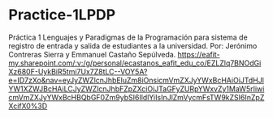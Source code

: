 # Practice-1LPDP
Práctica 1 Lenguajes y Paradigmas de la Programación para sistema de registro de entrada y salida de estudiantes a la universidad. 
Por: Jerónimo Contreras Sierra y Emmanuel Castaño Sepúlveda.
https://eafit-my.sharepoint.com/:v:/g/personal/ecastanos_eafit_edu_co/EZLZlq7BNOdGiXz680F-UykBiR5tmi7Ux7Z8tLC--VOY5A?e=ID7zXo&nav=eyJyZWZlcnJhbEluZm8iOnsicmVmZXJyYWxBcHAiOiJTdHJlYW1XZWJBcHAiLCJyZWZlcnJhbFZpZXciOiJTaGFyZURpYWxvZy1MaW5rIiwicmVmZXJyYWxBcHBQbGF0Zm9ybSI6IldlYiIsInJlZmVycmFsTW9kZSI6InZpZXcifX0%3D
